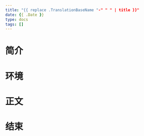 ```yaml
---
title: "{{ replace .TranslationBaseName "-" " " | title }}"
date: {{ .Date }}
type: docs
tags: []
---
```

# 简介

# 环境

# 正文

# 结束